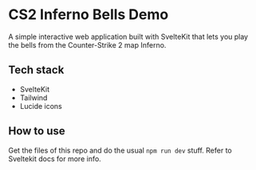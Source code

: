 # CS2 Inferno Bells Demo

A simple interactive web application built with SvelteKit that lets you play the bells from the Counter-Strike 2 map Inferno.

## Tech stack

- SvelteKit
- Tailwind
- Lucide icons

## How to use

Get the files of this repo and do the usual `npm run dev` stuff. Refer to Sveltekit docs for more info.
